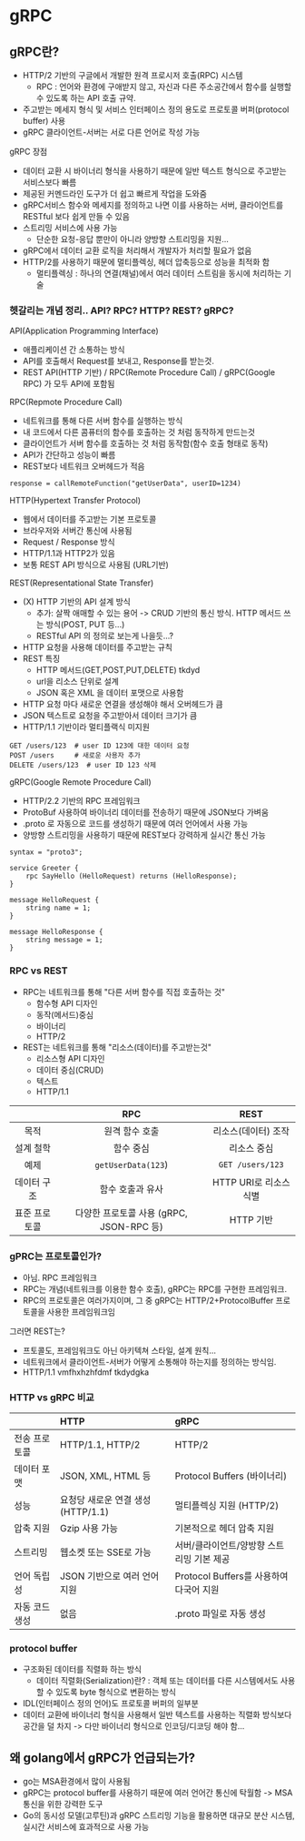 # gRPC
## gRPC란?
- HTTP/2 기반의 구글에서 개발한 원격 프로시저 호출(RPC) 시스템
  - RPC : 언어와 환경에 구애받지 않고, 자신과 다른 주소공간에서 함수를 실행할 수 있도록 하는 API 호출 규약.
- 주고받는 메세지 형식 및 서비스 인터페이스 정의 용도로 프로토콜 버퍼(protocol buffer) 사용
- gRPC 클라이언트-서버는 서로 다른 언어로 작성 가능

gRPC 장점
- 데이터 교환 시 바이너리 형식을 사용하기 때문에 일반 텍스트 형식으로 주고받는 서비스보다 빠름
- 제공된 커멘드라인 도구가 더 쉽고 빠르게 작업을 도와줌
- gRPC서비스 함수와 메세지를 정의하고 나면 이를 사용하는 서버, 클라이언트를 RESTful 보다 쉽게 만들 수 있음
- 스트리밍 서비스에 사용 가능
  - 단순한 요청-응답 뿐만이 아니라 양방향 스트리밍을 지원...
- gRPC에서 데이터 교환 로직을 처리해서 개발자가 처리할 필요가 없음
- HTTP/2를 사용하기 때문에 멀티플렉싱, 헤더 압축등으로 성능을 최적화 함
  - 멀티플렉싱 : 하나의 연결(채널)에서 여러 데이터 스트림을 동시에 처리하는 기술

### 헷갈리는 개념 정리.. API? RPC? HTTP? REST? gRPC?
API(Application Programming Interface)
- 애플리케이션 간 소통하는 방식
- API를 호출해서 Request를 보내고, Response를 받는것.
- REST API(HTTP 기반) / RPC(Remote Procedure Call) / gRPC(Google RPC) 가 모두 API에 포함됨

RPC(Repmote Procedure Call)
- 네트워크를 통해 다른 서버 함수를 실행하는 방식
- 내 코드에서 다른 콤퓨터의 함수를 호출하는 것 처럼 동작하게 만드는것
- 클라이언트가 서버 함수를 호출하는 것 처럼 동작함(함수 호출 형태로 동작)
- API가 간단하고 성능이 빠름
- REST보다 네트워크 오버헤드가 적음

```
response = callRemoteFunction("getUserData", userID=1234)
```

HTTP(Hypertext Transfer Protocol)
- 웹에서 데이터를 주고받는 기본 프로토콜
- 브라우저와 서버간 통신에 사용됨
- Request / Response 방식
- HTTP/1.1과 HTTP2가 있음
- 보통 REST API 방식으로 사용됨 (URL기반)


REST(Representational State Transfer)
- (X) HTTP 기반의 API 설계 방식
  - 추가: 살짝 애매할 수 있는 용어 -> CRUD 기반의 통신 방식. HTTP 메서드 쓰는 방식(POST, PUT 등...) 
  - RESTful API 의 정의로 보는게 나을듯...?
- HTTP 요청을 사용해 데이터를 주고받는 규칙
- REST 특징
  - HTTP 메서드(GET,POST,PUT,DELETE) tkdyd
  - url을 리소스 단위로 설계
  - JSON 혹은 XML 을 데이터 포맷으로 사용함
- HTTP 요청 마다 새로운 연결을 생성해야 해서 오버헤드가 큼
- JSON 텍스트로 요청을 주고받아서 데이터 크기가 큼
- HTTP/1.1 기반이라 멀티플랙식 미지원

```
GET /users/123  # user ID 123에 대한 데이터 요청
POST /users     # 새로운 사용자 추가
DELETE /users/123  # user ID 123 삭제
```

gRPC(Google Remote Procedure Call)
- HTTP/2.2 기반의 RPC 프레임워크
- ProtoBuf 사용하여 바이너리 데이터를 전송하기 때문에 JSON보다 가벼움
- .proto 로 자동으로 코드를 생성하기 때문에 여러 언어에서 사용 가능
- 양방향 스트리밍을 사용하기 때문에 REST보다 강력하게 실시간 통신 가능

```
syntax = "proto3";

service Greeter {
    rpc SayHello (HelloRequest) returns (HelloResponse);
}

message HelloRequest {
    string name = 1;
}

message HelloResponse {
    string message = 1;
}
```

### RPC vs REST
- RPC는 네트워크를 통해 "다른 서버 함수를 직접 호출하는 것"
  - 함수형 API 디자인
  - 동작(메서드)중심
  - 바이너리
  - HTTP/2
- REST는 네트워크를 통해 "리소스(데이터)를 주고받는것"
  - 리소스형 API 디자인
  - 데이터 중심(CRUD)
  - 텍스트
  - HTTP/1.1

|	| RPC |	REST |
|:--:|:--:|:--:|
|목적|원격 함수 호출|리소스(데이터) 조작|
|설계 철학|함수 중심|리소스 중심|
|예제|`getUserData(123`)|`GET /users/123`|
|데이터 구조|함수 호출과 유사|HTTP URI로 리소스 식별|
|표준 프로토콜|다양한 프로토콜 사용 (gRPC, JSON-RPC 등)|HTTP 기반|

### gPRC는 프로토콜인가?
- 아님. RPC 프레임워크
- RPC는 개념(네트워크를 이용한 함수 호출), gRPC는 RPC를 구현한 프레임워크.
- RPC의 프로토콜은 여러가지이며, 그 중 gRPC는 HTTP/2+ProtocolBuffer 프로토콜을 사용한 프레임워크임

그러면 REST는?
- 프토콜도, 프레임워크도 아닌 아키텍쳐 스타일, 설계 원칙...
- 네트워크에서 클라이언트-서버가 어떻게 소통해야 하는지를 정의하는 방식임.
- HTTP/1.1 vmfhxhzhfdmf tkdydgka

### HTTP vs gRPC 비교
| |HTTP|gRPC|
|:--|:--|:--|
|전송 프로토콜|HTTP/1.1, HTTP/2|HTTP/2|
|데이터 포맷|JSON, XML, HTML 등|Protocol Buffers (바이너리)|
|성능|요청당 새로운 연결 생성 (HTTP/1.1)|멀티플렉싱 지원 (HTTP/2)|
|압축 지원|Gzip 사용 가능|기본적으로 헤더 압축 지원|
|스트리밍|웹소켓 또는 SSE로 가능|서버/클라이언트/양방향 스트리밍 기본 제공|
|언어 독립성|JSON 기반으로 여러 언어 지원|Protocol Buffers를 사용하여 다국어 지원|
|자동 코드 생성|없음|.proto 파일로 자동 생성|

### protocol buffer
- 구조화된 데이터를 직렬화 하는 방식
  - 데이터 직렬화(Serialization)란? : 객체 또는 데이터를 다른 시스템에서도 사용할 수 있도록 byte 형식으로 변환하는 방식
- IDL(인터페이스 정의 언어)도 프로토콜 버퍼의 일부분
- 데이터 교환에 바이너리 형식을 사용해서 일반 텍스트를 사용하는 직렬화 방식보다 공간을 덜 차지 -> 다만 바이너리 형식으로 인코딩/디코딩 해야 함...

## 왜 golang에서 gRPC가 언급되는가?
- go는 MSA환경에서 많이 사용됨
- gRPC는 protocol buffer를 사용하기 때문에 여러 언어간 통신에 탁월함 -> MSA 통신을 위한 강력한 도구
- Go의 동시성 모델(고루틴)과 gRPC 스트리밍 기능을 활용하면 대규모 분산 시스템, 실시간 서비스에 효과적으로 사용 가능
